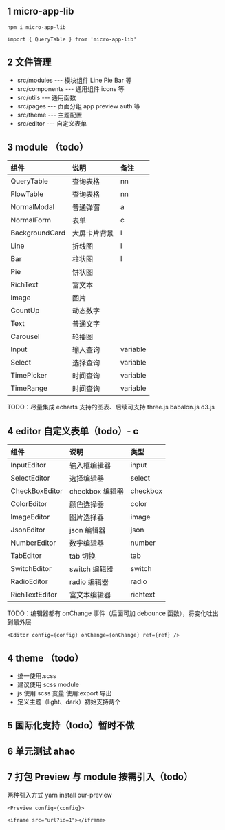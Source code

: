 ## 1 micro-app-lib
`npm i micro-app-lib`

`import { QueryTable } from 'micro-app-lib'` 
## 2 文件管理

- src/modules --- 模块组件 Line Pie Bar 等
- src/components --- 通用组件 icons 等
- src/utils --- 通用函数
- src/pages --- 页面分组 app preview auth 等
- src/theme --- 主题配置
- src/editor --- 自定义表单

## 3 module （todo）
| 组件       | 说明     | 备注     |
| :--------- | :------- | :------- |
| QueryTable | 查询表格   |   nn   |
| FlowTable | 查询表格   |   nn    |
| NormalModal | 普通弹窗   |   a     |
| NormalForm |  表单  |  c    |
| BackgroundCard |  大屏卡片背景  |  l   |
| Line       | 折线图   |     l     |
| Bar        | 柱状图   |     l     |
| Pie        | 饼状图   |          |
| RichText   | 富文本   |          |
| Image      | 图片     |          |
| CountUp    | 动态数字 |          |
| Text       | 普通文字 |          |
| Carousel   | 轮播图   |          |
| Input      | 输入查询 | variable |
| Select     | 选择查询 | variable |
| TimePicker | 时间查询 | variable |
| TimeRange  | 时间查询 | variable |

TODO：尽量集成 echarts 支持的图表、后续可支持 three.js babalon.js d3.js

## 4 editor 自定义表单（todo）- c

| 组件           | 说明            | 类型     |
| :------------- | :-------------- | :------- |
| InputEditor    | 输入框编辑器    | input    |
| SelectEditor   | 选择编辑器      | select   |
| CheckBoxEditor | checkbox 编辑器 | checkbox |
| ColorEditor    | 颜色选择器      | color    |
| ImageEditor    | 图片选择器      | image    |
| JsonEditor     | json 编辑器     | json     |
| NumberEditor   | 数字编辑器      | number   |
| TabEditor      | tab 切换        | tab      |
| SwitchEditor   | switch 编辑器   | switch   |
| RadioEditor    | radio 编辑器    | radio    |
| RichTextEditor | 富文本编辑器    | richtext |

TODO：编辑器都有 onChange 事件（后面可加 debounce 函数），将变化吐出到最外层

`<Editor config={config} onChange={onChange} ref={ref} />`

## 4 theme （todo）

- 统一使用.scss
- 建议使用 scss module
- js 使用 scss 变量 使用:export 导出
- 定义主题（light、dark）初始支持两个

## 5 国际化支持（todo）暂时不做

## 6 单元测试 ahao

## 7 打包 Preview 与 module 按需引入（todo）

两种引入方式
yarn install our-preview

`<Preview config={config}>`

`<iframe src="url?id=1"></iframe>`
